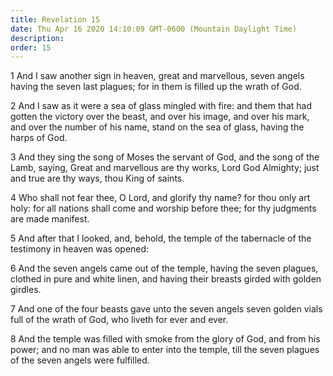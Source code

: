 ```yaml
---
title: Revelation 15
date: Thu Apr 16 2020 14:10:09 GMT-0600 (Mountain Daylight Time)
description: 
order: 15
---
```


<p>
  1 And I saw another sign in heaven, great and marvellous, seven angels having
  the seven last plagues; for in them is filled up the wrath of God.
</p>
<p>
  2 And I saw as it were a sea of glass mingled with fire: and them that had
  gotten the victory over the beast, and over his image, and over his mark, and
  over the number of his name, stand on the sea of glass, having the harps of
  God.
</p>
<p>
  3 And they sing the song of Moses the servant of God, and the song of the
  Lamb, saying, Great and marvellous are thy works, Lord God Almighty; just and
  true are thy ways, thou King of saints.
</p>
<p>
  4 Who shall not fear thee, O Lord, and glorify thy name? for thou only art
  holy: for all nations shall come and worship before thee; for thy judgments
  are made manifest.
</p>
<p>
  5 And after that I looked, and, behold, the temple of the tabernacle of the
  testimony in heaven was opened:
</p>
<p>
  6 And the seven angels came out of the temple, having the seven plagues,
  clothed in pure and white linen, and having their breasts girded with golden
  girdles.
</p>
<p>
  7 And one of the four beasts gave unto the seven angels seven golden vials
  full of the wrath of God, who liveth for ever and ever.
</p>
<p>
  8 And the temple was filled with smoke from the glory of God, and from his
  power; and no man was able to enter into the temple, till the seven plagues of
  the seven angels were fulfilled.
</p>
